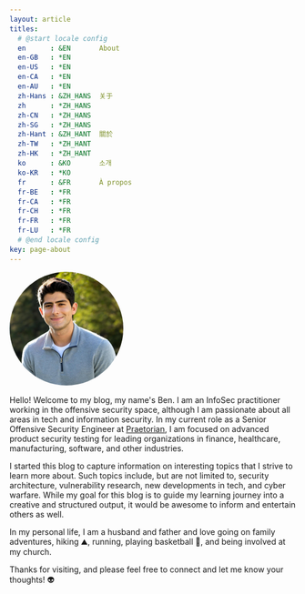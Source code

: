 ```yaml
---
layout: article
titles:
  # @start locale config
  en      : &EN       About
  en-GB   : *EN
  en-US   : *EN
  en-CA   : *EN
  en-AU   : *EN
  zh-Hans : &ZH_HANS  关于
  zh      : *ZH_HANS
  zh-CN   : *ZH_HANS
  zh-SG   : *ZH_HANS
  zh-Hant : &ZH_HANT  關於
  zh-TW   : *ZH_HANT
  zh-HK   : *ZH_HANT
  ko      : &KO       소개
  ko-KR   : *KO
  fr      : &FR       À propos
  fr-BE   : *FR
  fr-CA   : *FR
  fr-CH   : *FR
  fr-FR   : *FR
  fr-LU   : *FR
  # @end locale config
key: page-about
---
```



<img src="assets/images/headshot.jpg" alt="Me" width="200" height="200" style="border-radius: 50%;">

Hello! Welcome to my blog, my name's Ben. I am an InfoSec practitioner working in the offensive security space, although I am passionate about all areas in tech and information security. In my current role as a Senior Offensive Security Engineer at [Praetorian](https://www.praetorian.com/), I am focused on advanced product security testing for leading organizations in finance, healthcare, manufacturing, software, and other industries.

I started this blog to capture information on interesting topics that I strive to learn more about. Such topics include, but are not limited to, security architecture, vulnerability research, new developments in tech, and cyber warfare. While my goal for this blog is to guide my learning journey into a creative and structured output, it would be awesome to inform and entertain others as well.

In my personal life, I am a husband and father and love going on family adventures, hiking :mountain:, running, playing basketball :basketball:, and being involved at my church.

Thanks for visiting, and please feel free to connect and let me know your thoughts! :alien: